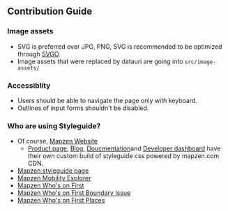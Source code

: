 Contribution Guide
-----------------


### Image assets

- SVG is preferred over JPG, PNG, SVG is recommended to be optimized through [SVGO](https://github.com/svg/svgo).
- Image assets that were replaced by datauri are going into `src/image-assets/`

### Accessiblity

- Users should be able to navigate the page only with keyboard.
- Outlines of input forms shouldn't be disabled.


### Who are using Styleguide?

- Of course, [Mapzen Website](https://mapzen.com/)
  - [Product page](https://mapzen.com/products/), [Blog](https://mapzen.com/blog/), [Doucmentation](https://mapzen.com/documentation/)and [Developer dashboard](https://mapzen.com/developers/sign_in) have their own custom build of styleguide css powered by mapzen.com CDN.
- [Mapzen styleguide page](https://mapzen.com/common/styleguide/)
- [Mapzen Mobility Explorer](https://mapzen.com/mobility/explorer)
- [Mapzen Who's on First](https://whosonfirst.mapzen.com/)
- [Mapzen Who's on First Boundary Issue](https://whosonfirst.mapzen.com/boundaryissues/)
- [Mapzen Who's on First Places](https://whosonfirst.mapzen.com/places/)